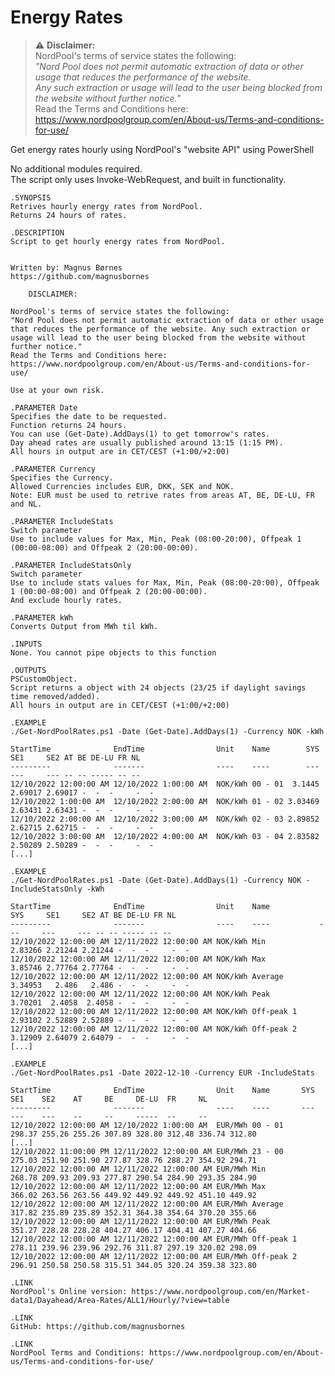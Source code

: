 # Energy Rates
> :warning: **Disclaimer:**\
NordPool's terms of service states the following:\
> *"Nord Pool does not permit automatic extraction of data or other usage that reduces the performance of the website.\
Any such extraction or usage will lead to the user being blocked from the website without further notice."*\
> Read the Terms and Conditions here: https://www.nordpoolgroup.com/en/About-us/Terms-and-conditions-for-use/
   
  Get energy rates hourly using NordPool's "website API" using PowerShell

No additional modules required.\
The script only uses Invoke-WebRequest, and built in functionality.

    .SYNOPSIS
    Retrives hourly energy rates from NordPool.
    Returns 24 hours of rates.

    .DESCRIPTION
    Script to get hourly energy rates from NordPool.
    

    Written by: Magnus Børnes
    https://github.com/magnusbornes

        DISCLAIMER:

    NordPool's terms of service states the following:
    "Nord Pool does not permit automatic extraction of data or other usage that reduces the performance of the website. Any such extraction or usage will lead to the user being blocked from the website without further notice."
    Read the Terms and Conditions here: https://www.nordpoolgroup.com/en/About-us/Terms-and-conditions-for-use/

    Use at your own risk.

    .PARAMETER Date
    Specifies the date to be requested.
    Function returns 24 hours.
    You can use (Get-Date).AddDays(1) to get tomorrow's rates.
    Day ahead rates are usually published around 13:15 (1:15 PM).
    All hours in output are in CET/CEST (+1:00/+2:00)

    .PARAMETER Currency
    Specifies the Currency.
    Allowed Currencies includes EUR, DKK, SEK and NOK.
    Note: EUR must be used to retrive rates from areas AT, BE, DE-LU, FR and NL.

    .PARAMETER IncludeStats
    Switch parameter
    Use to include values for Max, Min, Peak (08:00-20:00), Offpeak 1 (00:00-08:00) and Offpeak 2 (20:00-00:00).

    .PARAMETER IncludeStatsOnly
    Switch parameter
    Use to include stats values for Max, Min, Peak (08:00-20:00), Offpeak 1 (00:00-08:00) and Offpeak 2 (20:00-00:00).
    And exclude hourly rates.

    .PARAMETER kWh
    Converts Output from MWh til kWh.

    .INPUTS
    None. You cannot pipe objects to this function

    .OUTPUTS
    PSCustomObject. 
    Script returns a object with 24 objects (23/25 if daylight savings time removed/added).
    All hours in output are in CET/CEST (+1:00/+2:00)

    .EXAMPLE
    ./Get-NordPoolRates.ps1 -Date (Get-Date).AddDays(1) -Currency NOK -kWh
    
    StartTime              EndTime                Unit    Name        SYS     SE1     SE2 AT BE DE-LU FR NL
    ---------              -------                ----    ----        ---     ---     --- -- -- ----- -- --
    12/10/2022 12:00:00 AM 12/10/2022 1:00:00 AM  NOK/kWh 00 - 01  3.1445 2.69017 2.69017 -  -  -     -  -
    12/10/2022 1:00:00 AM  12/10/2022 2:00:00 AM  NOK/kWh 01 - 02 3.03469 2.63431 2.63431 -  -  -     -  -
    12/10/2022 2:00:00 AM  12/10/2022 3:00:00 AM  NOK/kWh 02 - 03 2.89852 2.62715 2.62715 -  -  -     -  -
    12/10/2022 3:00:00 AM  12/10/2022 4:00:00 AM  NOK/kWh 03 - 04 2.83582 2.50289 2.50289 -  -  -     -  -
    [...]

    .EXAMPLE
    ./Get-NordPoolRates.ps1 -Date (Get-Date).AddDays(1) -Currency NOK -IncludeStatsOnly -kWh
        
    StartTime              EndTime                Unit    Name           SYS     SE1     SE2 AT BE DE-LU FR NL
    ---------              -------                ----    ----           ---     ---     --- -- -- ----- -- --
    12/10/2022 12:00:00 AM 12/11/2022 12:00:00 AM NOK/kWh Min        2.83266 2.21244 2.21244 -  -  -     -  -
    12/10/2022 12:00:00 AM 12/11/2022 12:00:00 AM NOK/kWh Max        3.85746 2.77764 2.77764 -  -  -     -  -
    12/10/2022 12:00:00 AM 12/11/2022 12:00:00 AM NOK/kWh Average    3.34953   2.486   2.486 -  -  -     -  -
    12/10/2022 12:00:00 AM 12/11/2022 12:00:00 AM NOK/kWh Peak       3.70201  2.4058  2.4058 -  -  -     -  -
    12/10/2022 12:00:00 AM 12/11/2022 12:00:00 AM NOK/kWh Off-peak 1 2.93102 2.52889 2.52889 -  -  -     -  -
    12/10/2022 12:00:00 AM 12/11/2022 12:00:00 AM NOK/kWh Off-peak 2 3.12909 2.64079 2.64079 -  -  -     -  -
    [...]

    .EXAMPLE
    ./Get-NordPoolRates.ps1 -Date 2022-12-10 -Currency EUR -IncludeStats
    
    StartTime              EndTime                Unit    Name       SYS    SE1    SE2    AT     BE     DE-LU  FR     NL
    ---------              -------                ----    ----       ---    ---    ---    --     --     -----  --     --
    12/10/2022 12:00:00 AM 12/10/2022 1:00:00 AM  EUR/MWh 00 - 01    298.37 255.26 255.26 307.89 328.80 312.48 336.74 312.80
    [...]
    12/10/2022 11:00:00 PM 12/11/2022 12:00:00 AM EUR/MWh 23 - 00    275.03 251.90 251.90 277.87 328.76 288.27 354.92 294.71
    12/10/2022 12:00:00 AM 12/11/2022 12:00:00 AM EUR/MWh Min        268.78 209.93 209.93 277.87 290.54 284.90 293.35 284.90
    12/10/2022 12:00:00 AM 12/11/2022 12:00:00 AM EUR/MWh Max        366.02 263.56 263.56 449.92 449.92 449.92 451.10 449.92
    12/10/2022 12:00:00 AM 12/11/2022 12:00:00 AM EUR/MWh Average    317.82 235.89 235.89 352.31 364.38 354.64 370.20 355.66
    12/10/2022 12:00:00 AM 12/11/2022 12:00:00 AM EUR/MWh Peak       351.27 228.28 228.28 404.27 406.17 404.41 407.27 404.66
    12/10/2022 12:00:00 AM 12/11/2022 12:00:00 AM EUR/MWh Off-peak 1 278.11 239.96 239.96 292.76 311.87 297.19 320.02 298.09
    12/10/2022 12:00:00 AM 12/11/2022 12:00:00 AM EUR/MWh Off-peak 2 296.91 250.58 250.58 315.51 344.05 320.24 359.38 323.80

    .LINK
    NordPool's Online version: https://www.nordpoolgroup.com/en/Market-data1/Dayahead/Area-Rates/ALL1/Hourly/?view=table
    
    .LINK
    GitHub: https://github.com/magnusbornes

    .LINK
    NordPool Terms and Conditions: https://www.nordpoolgroup.com/en/About-us/Terms-and-conditions-for-use/
